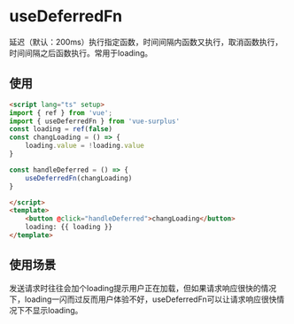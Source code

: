 # useDeferredFn

延迟（默认：200ms）执行指定函数，时间间隔内函数又执行，取消函数执行，时间间隔之后函数执行。常用于loading。

## 使用

``` html
<script lang="ts" setup>
import { ref } from 'vue';
import { useDeferredFn } from 'vue-surplus'
const loading = ref(false)
const changLoading = () => {
    loading.value = !loading.value
}

const handleDeferred = () => {
    useDeferredFn(changLoading)
}

</script>
<template>
    <button @click="handleDeferred">changLoading</button>
    loading: {{ loading }}
</template>
```

## 使用场景

发送请求时往往会加个loading提示用户正在加载，但如果请求响应很快的情况下，loading一闪而过反而用户体验不好，useDeferredFn可以让请求响应很快情况下不显示loading。

<demo />

<script setup>
import demo from './demo.vue'
</script>